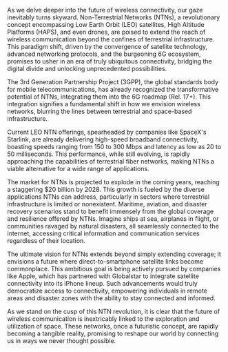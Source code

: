 As we delve deeper into the future of wireless connectivity, our gaze inevitably turns skyward. Non-Terrestrial Networks (NTNs), a revolutionary concept encompassing Low Earth Orbit (LEO) satellites, High Altitude Platforms (HAPS), and even drones, are poised to extend the reach of wireless communication beyond the confines of terrestrial infrastructure. This paradigm shift, driven by the convergence of satellite technology, advanced networking protocols, and the burgeoning 6G ecosystem, promises to usher in an era of truly ubiquitous connectivity, bridging the digital divide and unlocking unprecedented possibilities.  

The 3rd Generation Partnership Project (3GPP), the global standards body for mobile telecommunications, has already recognized the transformative potential of NTNs, integrating them into the 6G roadmap (Rel. 17+). This integration signifies a fundamental shift in how we envision wireless networks, blurring the lines between terrestrial and space-based infrastructure.  

Current LEO NTN offerings, spearheaded by companies like SpaceX's Starlink, are already delivering high-speed broadband connectivity, boasting speeds ranging from 150 to 300 Mbps and latency as low as 20 to 50 milliseconds. This performance, while still evolving, is rapidly approaching the capabilities of terrestrial fiber networks, making NTNs a viable alternative for a wide range of applications. 

The market for NTNs is projected to explode in the coming years, reaching a staggering $20 billion by 2028. This growth is fueled by the diverse applications NTNs can address, particularly in sectors where terrestrial infrastructure is limited or nonexistent. Maritime, aviation, and disaster recovery scenarios stand to benefit immensely from the global coverage and resilience offered by NTNs. Imagine ships at sea, airplanes in flight, or communities ravaged by natural disasters, all seamlessly connected to the internet, accessing critical information and communication services regardless of their location. 

The ultimate vision for NTNs extends beyond simply extending coverage; it envisions a future where direct-to-smartphone satellite links become commonplace. This ambitious goal is being actively pursued by companies like Apple, which has partnered with Globalstar to integrate satellite connectivity into its iPhone lineup. Such advancements would truly democratize access to connectivity, empowering individuals in remote areas and disaster zones with the ability to stay connected and informed. 

As we stand on the cusp of this NTN revolution, it is clear that the future of wireless communication is inextricably linked to the exploration and utilization of space. These networks, once a futuristic concept, are rapidly becoming a tangible reality, promising to reshape our world by connecting us in ways we never thought possible.
